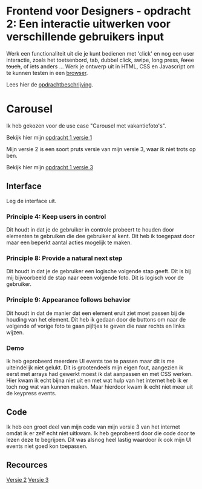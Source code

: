 # Frontend voor Designers - opdracht 2: Een interactie uitwerken voor verschillende gebruikers input

Werk een functionaliteit uit die je kunt bedienen met 'click' en nog een user interactie, zoals het toetsenbord, tab, dubbel click, swipe, long press, <del>force touch</del>, of iets anders ... Werk je ontwerp uit in HTML, CSS en Javascript om te kunnen testen in een [browser](https://en.m.wikipedia.org/wiki/List_of_web_browsers).

Lees hier de [opdrachtbeschrijving](./opdrachtbeschrijving.md).


# Carousel
Ik heb gekozen voor de use case "Carousel met vakantiefoto's". 

Bekijk hier mijn [opdracht 1 versie 1](https://francescramer.github.io/frontend-voor-designers-2021/opdracht2/opdracht-v1/)

Mijn versie 2 is een soort pruts versie van mijn versie 3, waar ik niet trots op ben.

Bekijk hier mijn [opdracht 1 versie 3](https://francescramer.github.io/frontend-voor-designers-2021/opdracht2/opdracht-v3/)


## Interface
Leg de interface uit.

### Principle 4: Keep users in control
Dit houdt in dat je de gebruiker in controle probeert te houden door elementen te gebruiken die dee gebruiker al kent. Dit heb ik toegepast door maar een beperkt aantal acties mogelijk te maken. 

### Principle 8: Provide a natural next step
Dit houdt in dat je de gebruiker een logische volgende stap geeft. Dit is bij mij bijvoorbeeld de stap naar eeen volgende foto. Dit is logisch voor de gebruiker.

### Principle 9: Appearance follows behavior
Dit houdt in dat de manier dat een element eruit ziet moet passen bij de houding van het element. Dit heb ik gedaan door de buttons om naar de volgende of vorige foto te gaan pijltjes te geven die naar rechts en links wijzen.

### Demo
Ik heb geprobeerd meerdere UI events toe te passen maar dit is me uiteindelijk niet gelukt. Dit is grootendeels mijn eigen fout, aangezien ik eerst met arrays had gewerkt moest ik dat aanpassen en met CSS werken. Hier kwam ik echt bijna niet uit en met wat hulp van het internet heb ik er toch nog wat van kunnen maken. Maar hierdoor kwam ik echt niet meer uit de keypress events.


## Code
Ik heb een groot deel van mijn code van mijn versie 3 van het internet omdat ik er zelf echt niet uitkwam. Ik heb geprobeerd door die code door te lezen deze te begrijpen. Dit was alsnog heel lastig waardoor ik ook mijn UI events niet goed kon toepassen.


## Recources
[Versie 2](https://codepen.io/chriscoyier/pen/XwbNwX)
[Versie 3](https://www.w3schools.com/howto/howto_js_slideshow.asp)
